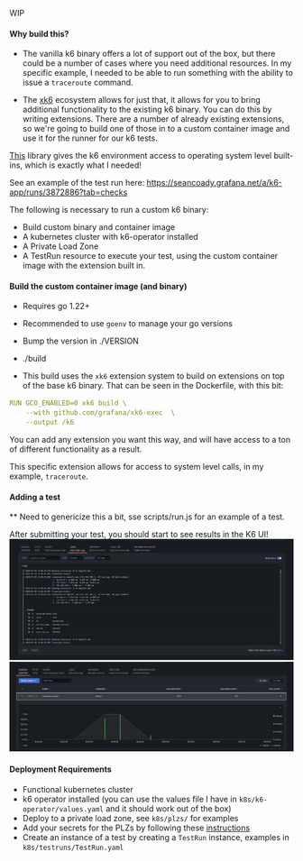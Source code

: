 WIP

#### Why build this?

* The vanilla k6 binary offers a lot of support out of the box, but there could be a number of cases where you need additional resources. In my specific example, I needed to be able to run something with the ability to issue a `traceroute` command. 

* The [xk6](https://github.com/grafana/xk6) ecosystem allows for just that, it allows for you to bring additional functionality to the existing k6 binary. You can do this by writing extensions. There are a number of already existing extensions, so we're going to build one of those in to a custom container image and use it for the runner for our k6 tests.

[This](https://github.com/grafana/xk6-exec) library gives the k6 environment access to operating system level built-ins, which is exactly what I needed!

See an example of the test run here: https://seancoady.grafana.net/a/k6-app/runs/3872886?tab=checks 

The following is necessary to run a custom k6 binary:

* Build custom binary and container image
* A kubernetes cluster with k6-operator installed
* A Private Load Zone
* A TestRun resource to execute your test, using the custom container image with the extension built in. 


#### Build the custom container image (and binary)

* Requires go 1.22+
* Recommended to use `goenv` to manage your go versions

* Bump the version in ./VERSION
* ./build

* This build uses the `xk6` extension system to build on extensions on top of the base k6 binary. That can be seen in the Dockerfile, with this bit:
```yaml
RUN GCO_ENABLED=0 xk6 build \
    --with github.com/grafana/xk6-exec  \
    --output /k6
```

You can add any extension you want this way, and will have access to a ton of different functionality as a result.

This specific extension allows for access to system level calls, in my example, `traceroute`. 


#### Adding a test

** Need to genericize this a bit, sse scripts/run.js for an example of a test.


After submitting your test, you should start to see results in the K6 UI!
![alt text](image.png)
![alt text](graph.png)

#### Deployment Requirements

* Functional kubernetes cluster
* k6 operator installed (you can use the values file I have in `k8s/k6-operator/values.yaml` and it should work out of the box)
* Deploy to a private load zone, see `k8s/plzs/` for examples
* Add your secrets for the PLZs by following these [instructions](https://grafana.com/docs/grafana-cloud/testing/k6/author-run/private-load-zone-v2/#create-the-plz-crd)
* Create an instance of a test by creating a `TestRun` instance, examples in `k8s/testruns/TestRun.yaml`  